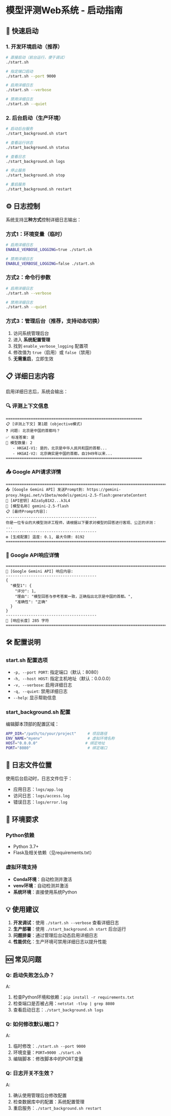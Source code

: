 # 模型评测Web系统 - 启动指南

## 🚀 快速启动

### 1. 开发环境启动（推荐）

```bash
# 直接启动（前台运行，便于调试）
./start.sh

# 指定端口启动
./start.sh --port 9000

# 启用详细日志
./start.sh --verbose

# 禁用详细日志
./start.sh --quiet
```

### 2. 后台启动（生产环境）

```bash
# 启动后台服务
./start_background.sh start

# 查看运行状态
./start_background.sh status

# 查看日志
./start_background.sh logs

# 停止服务
./start_background.sh stop

# 重启服务
./start_background.sh restart
```

## ⚙️ 日志控制

系统支持**三种方式**控制详细日志输出：

### 方式1：环境变量（临时）
```bash
# 启用详细日志
ENABLE_VERBOSE_LOGGING=true ./start.sh

# 禁用详细日志
ENABLE_VERBOSE_LOGGING=false ./start.sh
```

### 方式2：命令行参数
```bash
# 启用详细日志
./start.sh --verbose

# 禁用详细日志
./start.sh --quiet
```

### 方式3：管理后台（推荐，支持动态切换）
1. 访问系统管理后台
2. 进入 **系统配置管理**
3. 找到 `enable_verbose_logging` 配置项
4. 修改值为 `true`（启用）或 `false`（禁用）
5. **无需重启**，立即生效

## 📋 详细日志内容

启用详细日志后，系统会输出：

### 🔍 评测上下文信息
```
============================================================
📋 [评测上下文] 第1题 (objective模式)
❓ 问题: 北京是中国的首都吗？
✅ 标准答案: 是
🤖 模型数量: 2
   - HKGAI-V1: 是的，北京是中华人民共和国的首都...
   - HKGAI-V2: 北京确实是中国的首都，自1949年以来...
============================================================
```

### 📤 Google API请求详情
```
================================================================================
📤 [Google Gemini API] 发送Prompt到: https://gemini-proxy.hkgai.net/v1beta/models/gemini-2.5-flash:generateContent
🔑 [API密钥] AIzaSyB1X2...k3L4
🎯 [模型名称] gemini-2.5-flash
📋 [最终Prompt内容]:
----------------------------------------
你是一位专业的大模型测评工程师，请根据以下要求对模型的回答进行客观、公正的评测：
...
----------------------------------------
⚙️ [生成配置] 温度: 0.1, 最大令牌: 8192
================================================================================
```

### 📨 Google API响应详情
```
================================================================================
📨 [Google Gemini API] 响应内容:
----------------------------------------
{
  "模型1": {
    "评分": 1,
    "理由": "模型回答与参考答案一致，正确指出北京是中国的首都。",
    "准确性": "正确"
  }
}
----------------------------------------
📏 [响应长度] 285 字符
================================================================================
```

## 🛠️ 配置说明

### start.sh 配置选项
- `-p, --port PORT`: 指定端口（默认：8080）
- `-h, --host HOST`: 指定主机地址（默认：0.0.0.0）
- `-v, --verbose`: 启用详细日志
- `-q, --quiet`: 禁用详细日志
- `--help`: 显示帮助信息

### start_background.sh 配置
编辑脚本顶部的配置区域：
```bash
APP_DIR="/path/to/your/project"     # 项目路径
ENV_NAME="myenv"                    # 虚拟环境名称
HOST="0.0.0.0"                     # 绑定地址
PORT="8080"                         # 绑定端口
```

## 📁 日志文件位置

使用后台启动时，日志文件位于：
- 应用日志：`logs/app.log`
- 访问日志：`logs/access.log` 
- 错误日志：`logs/error.log`

## 🔧 环境要求

### Python依赖
- Python 3.7+
- Flask及相关依赖（见requirements.txt）

### 虚拟环境支持
- **Conda环境**：自动检测并激活
- **venv环境**：自动检测并激活
- **系统环境**：直接使用系统Python

## 💡 使用建议

1. **开发调试**：使用 `./start.sh --verbose` 查看详细日志
2. **生产部署**：使用 `./start_background.sh start` 后台运行
3. **问题排查**：通过管理后台动态启用详细日志
4. **性能优化**：生产环境可禁用详细日志以提升性能

## 🆘 常见问题

### Q: 启动失败怎么办？
A: 
1. 检查Python环境和依赖：`pip install -r requirements.txt`
2. 检查端口是否被占用：`netstat -tlnp | grep 8080`
3. 查看启动日志：`./start_background.sh logs`

### Q: 如何修改默认端口？
A: 
1. 临时修改：`./start.sh --port 9000`
2. 环境变量：`PORT=9000 ./start.sh`
3. 编辑脚本：修改脚本中的PORT变量

### Q: 日志开关不生效？
A: 
1. 确认使用管理后台修改配置
2. 检查数据库中的配置：系统配置管理
3. 重启服务：`./start_background.sh restart`

